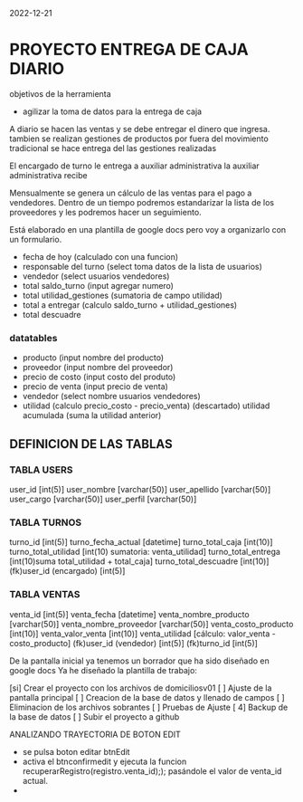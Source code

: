 2022-12-21
# PROYECTO ENTREGA DE CAJA DIARIO
objetivos de la herramienta
- agilizar la toma de datos para la entrega de caja

A diario se hacen las ventas y se debe entregar el dinero que ingresa.
tambien se realizan gestiones de productos por fuera del movimiento tradicional
se hace entrega del las gestiones realizadas

El encargado de turno le entrega a auxiliar administrativa
la auxiliar administrativa recibe

Mensualmente se genera un cálculo de las ventas para el pago a vendedores.
Dentro de un tiempo podremos estandarizar la lista de los proveedores y les podremos hacer un seguimiento.

Está elaborado en una plantilla de google docs pero voy a organizarlo con un formulario.

- fecha de hoy (calculado con una funcion)
- responsable del turno (select toma datos de la lista de usuarios)
- vendedor (select usuarios vendedores)
- total saldo_turno (input agregar numero)
- total utilidad_gestiones (sumatoria de campo utilidad)
- total a entregar (calculo saldo_turno + utilidad_gestiones)
- total descuadre

### datatables
- producto (input nombre del producto)
- proveedor (input nombre del proveedor)
- precio de costo (input costo del produto)
- precio de venta (input precio de venta)
- vendedor (select nombre usuarios vendedores)
- utilidad  (calculo precio_costo - precio_venta)
(descartado) utilidad acumulada (suma la utilidad anterior)

## DEFINICION DE LAS TABLAS

### TABLA USERS
user_id                 [int(5)]
user_nombre             [varchar(50)]
user_apellido           [varchar(50)]
user_cargo              [varchar(50)]
user_perfil             [varchar(50)]


### TABLA TURNOS
turno_id                [int(5)]
turno_fecha_actual      [datetime]
turno_total_caja        [int(10)]
turno_total_utilidad   [int(10) sumatoria: venta_utilidad]
turno_total_entrega     [int(10)suma total_utilidad + total_caja]
turno_total_descuadre   [int(10)]
(fk)user_id (encargado) [int(5)]


### TABLA VENTAS
venta_id                [int(5)]
venta_fecha             [datetime]
venta_nombre_producto   [varchar(50)]
venta_nombre_proveedor  [varchar(50)]
venta_costo_producto    [int(10)]
venta_valor_venta       [int(10)]
venta_utilidad          [cálculo: valor_venta - costo_producto]
(fk)user_id (vendedor)  [int(5)]
(fk)turno_id            [int(5)]


De la pantalla inicial ya tenemos un borrador que ha sido diseñado en google docs
Ya he diseñado la plantilla de trabajo:

[si] Crear el proyecto con los archivos de domiciliosv01
[ ] Ajuste de la pantalla principal
[ ] Creacion de la base de datos y llenado de campos
[ ] Eliminacion de los archivos sobrantes
[ ] Pruebas de Ajuste
[ 4] Backup de la  base de datos
[ ] Subir el proyecto a github


ANALIZANDO TRAYECTORIA DE BOTON EDIT
- se pulsa boton editar btnEdit
- activa el btnconfirmedit y ejecuta la funcion recuperarRegistro(registro.venta_id);); pasándole el valor de venta_id actual.
-





